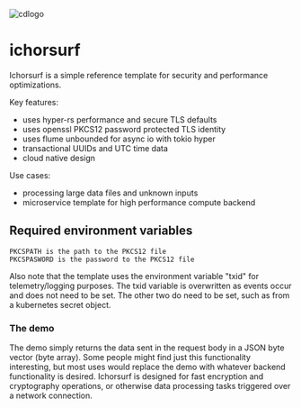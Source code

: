 ![cdlogo](https://carefuldata.com/images/cdlogo.png)

# ichorsurf

Ichorsurf is a simple reference template for security and performance optimizations.

Key features:

- uses hyper-rs performance and secure TLS defaults
- uses openssl PKCS12 password protected TLS identity
- uses flume unbounded for async io with tokio hyper
- transactional UUIDs and UTC time data
- cloud native design

Use cases:

- processing large data files and unknown inputs
- microservice template for high performance compute backend

## Required environment variables

```
PKCSPATH is the path to the PKCS12 file
PKCSPASWORD is the password to the PKCS12 file
```
Also note that the template uses the environment variable "txid" for telemetry/logging purposes.
The txid variable is overwritten as events occur and does not need to be set. The other two
do need to be set, such as from a kubernetes secret object.

### The demo 

The demo simply returns the data sent in the request body 
in a JSON byte vector (byte array). Some people might
find just this functionality interesting, but most uses
would replace the demo with whatever backend functionality
is desired. Ichorsurf is designed for fast encryption
and cryptography operations, or otherwise data
processing tasks triggered over a network connection.


